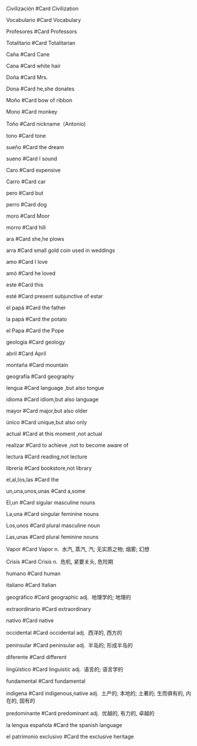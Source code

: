 
Civilización #Card 
Civilization

Vocabulario #Card 
Vocabulary

Profesores #Card 
Professors

Totalitario #Card 
Totalitarian

Caña #Card 
Cane

Cana #Card 
white hair

Doña #Card 
Mrs.

Dona #Card 
he,she donates

Moño #Card 
bow of ribbon

 Mono #Card 
 monkey

Toño #Card 
nickname（Antonio)

tono #Card 
tone

sueño #Card 
the dream

sueno #Card 
I sound

Caro #Card 
expensive

Carro #Card 
car

pero #Card 
but

perro #Card 
dog

moro #Card 
Moor

morro #Card 
hill

ara #Card 
she,he plows

arra #Card 
small gold coin used in weddings

 amo #Card 
 I love

amó #Card 
he loved

este #Card 
this

esté #Card 
present subjunctive of estar

el papá #Card 
the father

la papá #Card 
the potato

el Papa #Card 
the Pope

geología #Card 
geology

abril #Card 
April 

montaña #Card 
mountain

geografía #Card 
geography

lengua #Card 
language ,but also tongue

idioma #Card 
idiom,but also language

mayor #Card 
major,but also older

único #Card 
unique,but also only

actual #Card 
at this moment ,not actual

realizar #Card 
to achieve ,not to become aware of 

lectura #Card 
reading,not lecture

librería #Card 
bookstore,not library

 el,al,los,las  #Card 
 the

un,una,unos,unas #Card 
a,some

El,un #Card 
sigular masculine nouns

La,una #Card 
singular feminine nouns

Los,unos #Card 
plural masculine noun

Las,unas #Card 
plural feminine nouns

Vapor #Card 
Vapor
n.  水汽, 蒸汽, 汽; 无实质之物; 烟雾; 幻想

Crisis #Card 
Crisis
n.  危机, 紧要关头, 危险期

humano #Card 
human

italiano #Card 
Italian

geográfico #Card 
geographic
adj.  地理学的; 地理的

extraordinario #Card 
extraordinary

nativo #Card 
native

occidental #Card 
occidental
adj.  西洋的, 西方的

peninsular #Card 
peninsular
adj.  半岛的; 形成半岛的

diferente #Card 
different

lingüístico #Card 
linguistic
adj.  语言的; 语言学的

fundamental #Card 
fundamental 

indígena #Card 
indigenous,native
adj.  土产的; 本地的; 土著的; 生而俱有的, 内在的, 固有的

predominante #Card 
predominant
adj.  优越的, 有力的, 卓越的

la lengua española #Card 
the spanish language

el patrimonio exclusivo #Card 
the exclusive heritage














